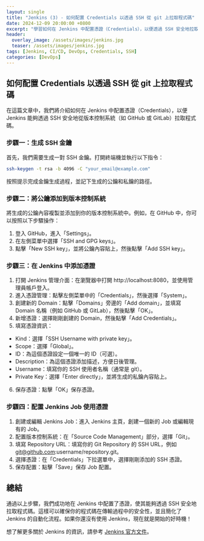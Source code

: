```yaml
---
layout: single
title: "Jenkins (3) - 如何配置 Credentials 以透過 SSH 從 git 上拉取程式碼"
date: 2024-12-09 20:00:00 +0800
excerpt: "學習如何在 Jenkins 中配置憑證（Credentials），以便透過 SSH 安全地拉取程式碼。"
header:
  overlay_image: /assets/images/jenkins.jpg
  teaser: /assets/images/jenkins.jpg
tags: [Jenkins, CI/CD, DevOps, Credentials, SSH]
categories: [DevOps]
---
```


## 如何配置 Credentials 以透過 SSH 從 git 上拉取程式碼

在這篇文章中，我們將介紹如何在 Jenkins 中配置憑證（Credentials），以便 Jenkins 能夠透過 SSH 安全地從版本控制系統（如 GitHub 或 GitLab）拉取程式碼。

### 步驟一：生成 SSH 金鑰

首先，我們需要生成一對 SSH 金鑰。打開終端機並執行以下指令：

```bash
ssh-keygen -t rsa -b 4096 -C "your_email@example.com"
```

按照提示完成金鑰生成過程，並記下生成的公鑰和私鑰的路徑。

### 步驟二：將公鑰添加到版本控制系統

將生成的公鑰內容複製並添加到你的版本控制系統中。例如，在 GitHub 中，你可以按照以下步驟操作：

1. 登入 GitHub，進入「Settings」。
2. 在左側菜單中選擇「SSH and GPG keys」。
3. 點擊「New SSH key」，並將公鑰內容貼上，然後點擊「Add SSH key」。

### 步驟三：在 Jenkins 中添加憑證

1. 打開 Jenkins 管理介面：在瀏覽器中打開 http://localhost:8080，並使用管理員帳戶登入。
2. 進入憑證管理：點擊左側菜單中的「Credentials」，然後選擇「System」。
3. 創建新的 Domain：點擊「Domains」旁邊的「Add domain」，並填寫 Domain 名稱（例如 GitHub 或 GitLab），然後點擊「OK」。
4. 新增憑證：選擇剛剛創建的 Domain，然後點擊「Add Credentials」。
5. 填寫憑證資訊：

- Kind：選擇「SSH Username with private key」。
- Scope：選擇「Global」。
- ID：為這個憑證設定一個唯一的 ID（可選）。
- Description：為這個憑證添加描述，方便日後管理。
- Username：填寫你的 SSH 使用者名稱（通常是 git）。
- Private Key：選擇「Enter directly」，並將生成的私鑰內容貼上。

6. 保存憑證：點擊「OK」保存憑證。

### 步驟四：配置 Jenkins Job 使用憑證

1. 創建或編輯 Jenkins Job：進入 Jenkins 主頁，創建一個新的 Job 或編輯現有的 Job。
2. 配置版本控制系統：在「Source Code Management」部分，選擇「Git」。
3. 填寫 Repository URL：填寫你的 Git Repository 的 SSH URL，例如 git@github.com:username/repository.git。
4. 選擇憑證：在「Credentials」下拉選單中，選擇剛剛添加的 SSH 憑證。
5. 保存配置：點擊「Save」保存 Job 配置。

## 總結

通過以上步驟，我們成功地在 Jenkins 中配置了憑證，使其能夠透過 SSH 安全地拉取程式碼。這樣可以確保你的程式碼在傳輸過程中的安全性，並且簡化了 Jenkins 的自動化流程。如果你還沒有使用 Jenkins，現在就是開始的好時機！

想了解更多關於 Jenkins 的資訊，請參考 [Jenkins 官方文件](https://jenkins.io/doc/)。
